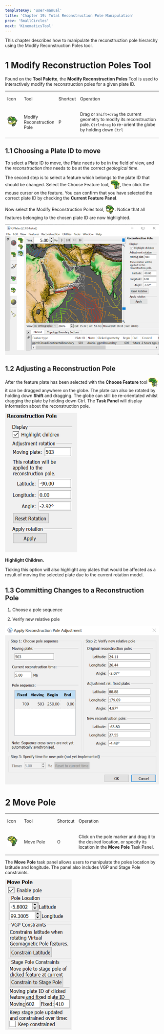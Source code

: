 ```yaml
---
templateKey: 'user-manual'
title: 'Chapter 19: Total Reconstruction Pole Manipulation'
prev: 'SmallCircles'
next: 'KinematicsTool'
---
```


This chapter describes how to manipulate the reconstruction pole hierarchy using the Modify Reconstruction Poles tool.

1 Modify Reconstruction Poles Tool
================================

Found on the **Tool Palette**, the **Modify Reconstruction Poles** Tool is used to interactively modify the reconstruction poles for a given plate ID.

<table>
   <colgroup>
      <col style="width: 11%" />
      <col style="width: 22%" />
      <col style="width: 11%" />
      <col style="width: 55%" />
   </colgroup>
   <tbody>
      <tr class="odd">
         <td>
            <p>Icon</p>
         </td>
         <td>
            <p>Tool</p>
         </td>
         <td>
            <p>Shortcut</p>
         </td>
         <td>
            <p>Operation</p>
         </td>
      </tr>
      <tr class="even">
         <td>
            <p><img src="icons/africa_pole_rotation_35.png" alt="icons/africa_pole_rotation_35.png" /></p>
         </td>
         <td>
            <p>Modify Reconstruction Pole</p>
         </td>
         <td>
            <p>P</p>
         </td>
         <td>
            <p>Drag or <code>Shift+drag</code> the current geometry to modify its reconstruction pole. <code>Ctrl+drag</code> to re-orient the globe by holding down <code>Ctrl</code></p>
         </td>
      </tr>
   </tbody>
</table>

1.1 Choosing a Plate ID to move
---------------------------

To select a Plate ID to move, the Plate needs to be in the field of view, and the *reconstruction time* needs to be at the correct *geological time*.

The second step is to select a feature which belongs to the plate ID that should be changed. Select the Choose Feature tool, <span style="display:inline-block; width:30px; vertical-align:middle;"><img src="icons/africa_highlight_clicked_35.png" /> </span>, then click the mouse cursor on the feature. You can confirm that you have selected the correct plate ID by checking the **Current Feature Panel**.

Now select the Modify Reconstruction Poles tool, <span style="display:inline-block; width:30px; vertical-align:middle;"><img src="icons/africa_pole_rotation_35.png" /> </span>. Notice that all features belonging to the chosen plate ID are now highlighted.

![](screenshots/MainWindow-PoleManipulation.png)

1.2 Adjusting a Reconstruction Pole
-------------------------------

After the feature plate has been selected with the **Choose Feature** tool <span style="display:inline-block; width:30px; vertical-align:middle;"><img src="icons/africa_highlight_clicked_35.png" /> </span> it can be dragged anywhere on the globe. The plate can also be rotated by holding down **Shift** and dragging. The globe can still be re-orientated whilst dragging the plate by holding down Ctrl. The **Task Panel** will display information about the reconstruction pole.

![](screenshots/TaskPanel-PoleManipulation.png)

**Highlight Children.**

Ticking this option will also highlight any plates that would be affected as a result of moving the selected plate due to the current rotation model.

1.3 Committing Changes to a Reconstruction Pole
-------------------------------------------

1.  Choose a pole sequence

2.  Verify new relative pole

![](screenshots/ApplyReconstructionPole.png)

2   Move Pole
=============

<table>
   <colgroup>
      <col style="width: 11%" />
      <col style="width: 22%" />
      <col style="width: 11%" />
      <col style="width: 55%" />
   </colgroup>
   <tbody>
      <tr class="odd">
         <td>
            <p>Icon</p>
         </td>
         <td>
            <p>Tool</p>
         </td>
         <td>
            <p>Shortcut</p>
         </td>
         <td>
            <p>Operation</p>
         </td>
      </tr>
      <tr class="even">
         <td>
            <p><img src="icons/plate_move_pole_35.png" alt="icons/plate_move_pole_35.png" /></p>
         </td>
         <td>
            <p>Move Pole</p>
         </td>
         <td>
            <p>O</p>
         </td>
         <td>
            <p>Click on the pole marker and drag it to the desired location, or specify its location in the <b>Move Pole</b> Task Panel.</p>
         </td>
      </tr>
   </tbody>
</table>

The **Move Pole** task panel allows users to manipulate the poles location by latitude and longitude. The panel also includes VGP and Stage Pole constraints.

![](screenshots/TaskPanel-MovePole.png)